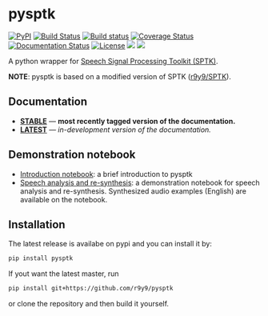 # pysptk

[![PyPI](https://img.shields.io/pypi/v/pysptk.svg)](https://pypi.python.org/pypi/pysptk)
[![Build Status](https://travis-ci.org/r9y9/pysptk.svg?branch=master)](https://travis-ci.org/r9y9/pysptk)
[![Build status](https://ci.appveyor.com/api/projects/status/h77aqo1ff0a2e2r9/branch/master?svg=true)](https://ci.appveyor.com/project/r9y9/pysptk/branch/master)
[![Coverage Status](https://coveralls.io/repos/r9y9/pysptk/badge.svg?branch=master&service=github)](https://coveralls.io/github/r9y9/pysptk?branch=master)
[![Documentation Status](https://readthedocs.org/projects/pysptk/badge/?version=latest)](https://readthedocs.org/projects/pysptk/?badge=latest)
[![License](http://img.shields.io/badge/license-MIT-brightgreen.svg?style=flat)](LICENSE.md)
[![][docs-stable-img]][docs-stable-url]
[![][docs-latest-img]][docs-latest-url]

A python wrapper for [Speech Signal Processing Toolkit (SPTK)](http://sp-tk.sourceforge.net/).

**NOTE**: pysptk is based on a modified version of SPTK ([r9y9/SPTK](https://github.com/r9y9/SPTK)).

## Documentation

- [**STABLE**][docs-stable-url] &mdash; **most recently tagged version of the documentation.**
- [**LATEST**][docs-latest-url] &mdash; *in-development version of the documentation.*

## Demonstration notebook

- [Introduction notebook](http://nbviewer.ipython.org/github/r9y9/pysptk/blob/master/examples/pysptk%20introduction.ipynb): a brief introduction to pysptk
- [Speech analysis and re-synthesis](http://nbviewer.ipython.org/github/r9y9/pysptk/blob/master/examples/Speech%20analysis%20and%20re-synthesis.ipynb): a demonstration notebook for speech analysis and re-synthesis. Synthesized audio examples (English) are available on the notebook.

## Installation

The latest release is availabe on pypi and you can install it by:

```bash
pip install pysptk
```

If yout want the latest master, run

```bash
pip install git+https://github.com/r9y9/pysptk
```

or clone the repository and then build it yourself.

[docs-latest-img]: https://img.shields.io/badge/docs-latest-blue.svg
[docs-latest-url]: https://pysptk.readthedocs.io/en/latest/

[docs-stable-img]: https://img.shields.io/badge/docs-stable-blue.svg
[docs-stable-url]: https://pysptk.readthedocs.io/en/stable/
